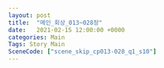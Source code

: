 ```yaml
---
layout: post
title:  "메인_회상_013~028장"
date:   2021-02-15 12:00:00 +0000
categories: Main
Tags: Story Main
SceneCode: ["scene_skip_cp013-028_q1_s10"]
---
```


